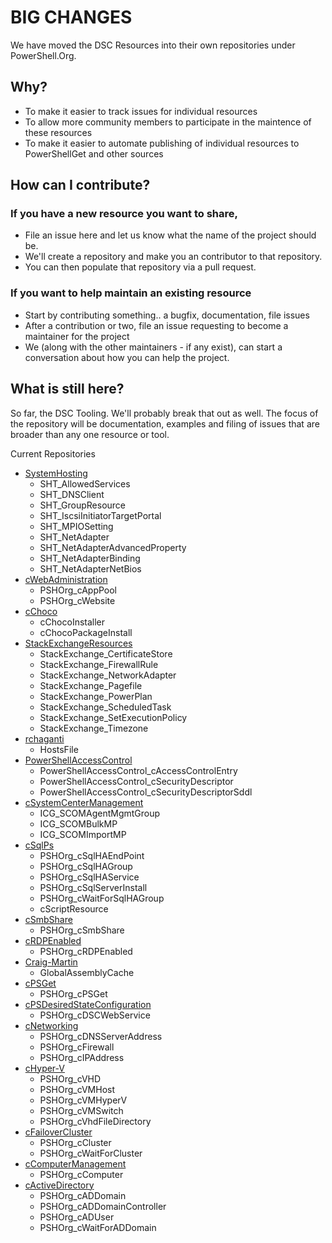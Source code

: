 # BIG CHANGES

We have moved the DSC Resources into their own repositories under PowerShell.Org.

## Why?
* To make it easier to track issues for individual resources
* To allow more community members to participate in the maintence of these resources
* To make it easier to automate publishing of individual resources to PowerShellGet and other sources

## How can I contribute?

### If you have a new resource you want to share, 
* File an issue here and let us know what the name of the project should be.  
* We'll create a repository and make you an contributor to that repository.  
* You can then populate that repository via a pull request.

### If you want to help maintain an existing resource
* Start by contributing something.. a bugfix, documentation, file issues
* After a contribution or two, file an issue requesting to become a maintainer for the project
* We (along with the other maintainers - if any exist), can start a conversation about how you can help the project.

## What is still here?
So far, the DSC Tooling.  We'll probably break that out as well.  The focus of the repository will be documentation, examples and filing of issues that are broader than any one resource or tool.

Current Repositories
* [SystemHosting](https://github.org/PowerShellOrg/SystemHosting)
  * SHT_AllowedServices
  * SHT_DNSClient
  * SHT_GroupResource
  * SHT_IscsiInitiatorTargetPortal
  * SHT_MPIOSetting
  * SHT_NetAdapter
  * SHT_NetAdapterAdvancedProperty
  * SHT_NetAdapterBinding
  * SHT_NetAdapterNetBios
* [cWebAdministration](https://github.com/PowerShellOrg/cWebAdministration)
  * PSHOrg_cAppPool
  * PSHOrg_cWebsite
* [cChoco](https://github.com/PowerShellOrg/cChoco)
  * cChocoInstaller
  * cChocoPackageInstall
* [StackExchangeResources](https://github.com/PowerShellOrg/StackExchangeResources)
  * StackExchange_CertificateStore
  * StackExchange_FirewallRule
  * StackExchange_NetworkAdapter
  * StackExchange_Pagefile
  * StackExchange_PowerPlan
  * StackExchange_ScheduledTask
  * StackExchange_SetExecutionPolicy
  * StackExchange_Timezone
* [rchaganti](https://github.com/PowerShellOrg/rchaganti)
  * HostsFile
* [PowerShellAccessControl](https://github.com/PowerShellOrg/PowerShellAccessControl)
  * PowerShellAccessControl_cAccessControlEntry
  * PowerShellAccessControl_cSecurityDescriptor
  * PowerShellAccessControl_cSecurityDescriptorSddl
* [cSystemCenterManagement](https://github.com/PowerShellOrg/cSystemCenterManagement)
  * ICG_SCOMAgentMgmtGroup
  * ICG_SCOMBulkMP
  * ICG_SCOMImportMP
* [cSqlPs](https://github.com/PowerShellOrg/cSqlPs)
  * PSHOrg_cSqlHAEndPoint
  * PSHOrg_cSqlHAGroup
  * PSHOrg_cSqlHAService
  * PSHOrg_cSqlServerInstall
  * PSHOrg_cWaitForSqlHAGroup
  * cScriptResource
* [cSmbShare](https://github.com/PowerShellOrg/cSmbShare)
  * PSHOrg_cSmbShare
* [cRDPEnabled](https://github.com/PowerShellOrg/cRDPEnabled)
  * PSHOrg_cRDPEnabled
* [Craig-Martin](https://github.com/PowerShellOrg/Craig-Martin)
  * GlobalAssemblyCache 
* [cPSGet](https://github.com/PowerShellOrg/cPSGet)
  * PSHOrg_cPSGet
* [cPSDesiredStateConfiguration](https://github.com/PowerShellOrg/cPSDesiredStateConfiguration)
  * PSHOrg_cDSCWebService
* [cNetworking](https://github.com/PowerShellOrg/cNetworking)
  * PSHOrg_cDNSServerAddress
  * PSHOrg_cFirewall
  * PSHOrg_cIPAddress
* [cHyper-V](https://github.com/PowerShellOrg/cHyper-V)
  * PSHOrg_cVHD
  * PSHOrg_cVMHost
  * PSHOrg_cVMHyperV
  * PSHOrg_cVMSwitch
  * PSHOrg_cVhdFileDirectory
* [cFailoverCluster](https://github.com/PowerShellOrg/cFailoverCluster)
  * PSHOrg_cCluster
  * PSHOrg_cWaitForCluster
* [cComputerManagement](https://github.com/PowerShellOrg/cComputerManagement)
  * PSHOrg_cComputer
* [cActiveDirectory](https://github.com/PowerShellOrg/cActiveDirectory)
  * PSHOrg_cADDomain
  * PSHOrg_cADDomainController
  * PSHOrg_cADUser
  * PSHOrg_cWaitForADDomain
